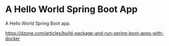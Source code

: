 # A Hello World Spring Boot App

A Hello World Spring Boot app.

https://dzone.com/articles/build-package-and-run-spring-boot-apps-with-docker
